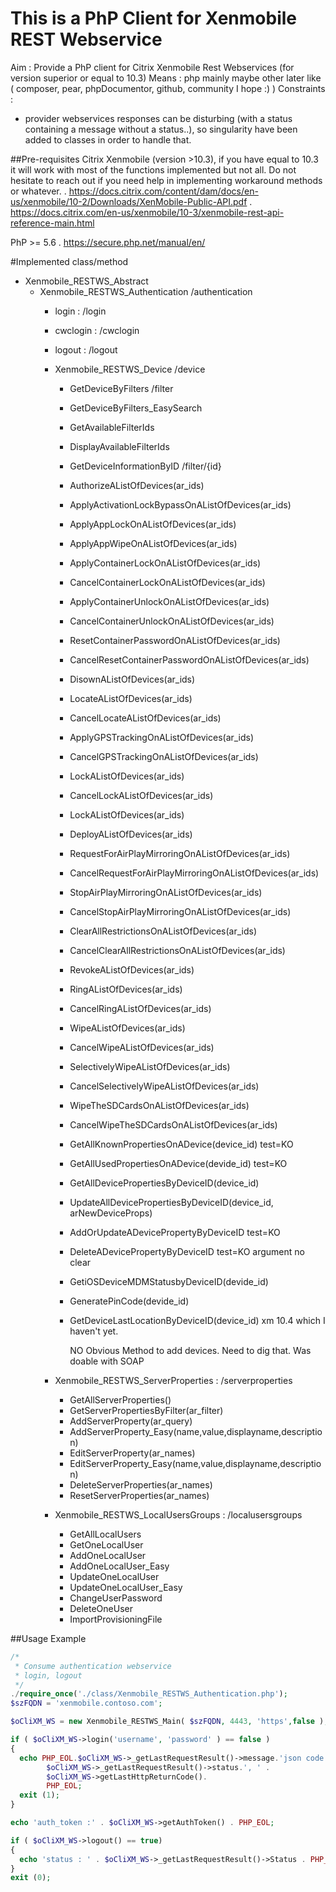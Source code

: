 # This is a PhP Client for Xenmobile REST Webservice


Aim : Provide a PhP client for Citrix Xenmobile Rest Webservices (for version superior or equal to 10.3)
Means : php mainly maybe other later like ( composer, pear, phpDocumentor, github, community I hope :) )
Constraints :
  - provider webservices responses can be disturbing (with a status containing a message without a status..),
  so singularity have been added to classes in order to handle that.

##Pre-requisites
Citrix Xenmobile (version >10.3), if you have equal to 10.3 it will work with most of the functions implemented but not all.
Do not hesitate to reach out if you need help in implementing workaround methods or whatever.
 . https://docs.citrix.com/content/dam/docs/en-us/xenmobile/10-2/Downloads/XenMobile-Public-API.pdf
 . https://docs.citrix.com/en-us/xenmobile/10-3/xenmobile-rest-api-reference-main.html

PhP >= 5.6
 . https://secure.php.net/manual/en/

#Implemented class/method

- Xenmobile_RESTWS_Abstract
  - Xenmobile_RESTWS_Authentication /authentication
    - login : /login
    - cwclogin : /cwclogin
    - logout : /logout
    - Xenmobile_RESTWS_Device /device
      - GetDeviceByFilters /filter
      - GetDeviceByFilters_EasySearch
      - GetAvailableFilterIds
      - DisplayAvailableFilterIds
      - GetDeviceInformationByID /filter/{id}
      - AuthorizeAListOfDevices(ar_ids)
      - ApplyActivationLockBypassOnAListOfDevices(ar_ids)
      - ApplyAppLockOnAListOfDevices(ar_ids)
      - ApplyAppWipeOnAListOfDevices(ar_ids)
      - ApplyContainerLockOnAListOfDevices(ar_ids)
      - CancelContainerLockOnAListOfDevices(ar_ids)
      - ApplyContainerUnlockOnAListOfDevices(ar_ids)
      - CancelContainerUnlockOnAListOfDevices(ar_ids)
      - ResetContainerPasswordOnAListOfDevices(ar_ids)
      - CancelResetContainerPasswordOnAListOfDevices(ar_ids)
      - DisownAListOfDevices(ar_ids)
      - LocateAListOfDevices(ar_ids)
      - CancelLocateAListOfDevices(ar_ids)
      - ApplyGPSTrackingOnAListOfDevices(ar_ids)
      - CancelGPSTrackingOnAListOfDevices(ar_ids)
      - LockAListOfDevices(ar_ids)
      - CancelLockAListOfDevices(ar_ids)
      - LockAListOfDevices(ar_ids)
      - DeployAListOfDevices(ar_ids)
      - RequestForAirPlayMirroringOnAListOfDevices(ar_ids)
      - CancelRequestForAirPlayMirroringOnAListOfDevices(ar_ids)
      - StopAirPlayMirroringOnAListOfDevices(ar_ids)
      - CancelStopAirPlayMirroringOnAListOfDevices(ar_ids)
      - ClearAllRestrictionsOnAListOfDevices(ar_ids)
      - CancelClearAllRestrictionsOnAListOfDevices(ar_ids)
      - RevokeAListOfDevices(ar_ids)
      - RingAListOfDevices(ar_ids)
      - CancelRingAListOfDevices(ar_ids)
      - WipeAListOfDevices(ar_ids)
      - CancelWipeAListOfDevices(ar_ids)
      - SelectivelyWipeAListOfDevices(ar_ids)
      - CancelSelectivelyWipeAListOfDevices(ar_ids)
      - WipeTheSDCardsOnAListOfDevices(ar_ids)
      - CancelWipeTheSDCardsOnAListOfDevices(ar_ids)
      - GetAllKnownPropertiesOnADevice(device_id) test=KO
      - GetAllUsedPropertiesOnADevice(devide_id) test=KO
      - GetAllDevicePropertiesByDeviceID(device_id)
      - UpdateAllDevicePropertiesByDeviceID(device_id, arNewDeviceProps)
      - AddOrUpdateADevicePropertyByDeviceID test=KO
      - DeleteADevicePropertyByDeviceID test=KO argument no clear
      - GetiOSDeviceMDMStatusbyDeviceID(devide_id)
      - GeneratePinCode(devide_id)
      - GetDeviceLastLocationByDeviceID(device_id) xm 10.4 which I haven't yet.

         NO Obvious Method to add devices.
         Need to dig that. Was doable with SOAP

    - Xenmobile_RESTWS_ServerProperties : /serverproperties
      - GetAllServerProperties()
      - GetServerPropertiesByFilter(ar_filter)
      - AddServerProperty(ar_query)
      - AddServerProperty_Easy(name,value,displayname,description)
      - EditServerProperty(ar_names)
      - EditServerProperty_Easy(name,value,displayname,description)
      - DeleteServerProperties(ar_names)
      - ResetServerProperties(ar_names)

    - Xenmobile_RESTWS_LocalUsersGroups : /localusersgroups
      - GetAllLocalUsers
      - GetOneLocalUser
      - AddOneLocalUser
      - AddOneLocalUser_Easy
      - UpdateOneLocalUser
      - UpdateOneLocalUser_Easy
      - ChangeUserPassword
      - DeleteOneUser
      - ImportProvisioningFile


##Usage Example
```php
/*
 * Consume authentication webservice
 * login, logout
 */
./require_once('./class/Xenmobile_RESTWS_Authentication.php');
$szFQDN = 'xenmobile.contoso.com';

$oCliXM_WS = new Xenmobile_RESTWS_Main( $szFQDN, 4443, 'https',false );

if ( $oCliXM_WS->login('username', 'password' ) == false )
{
  echo PHP_EOL.$oCliXM_WS->_getLastRequestResult()->message.'json code:'.
        $oCliXM_WS->_getLastRequestResult()->status.', ' .
        $oCliXM_WS->getLastHttpReturnCode().
        PHP_EOL;
  exit (1);
}

echo 'auth_token :' . $oCliXM_WS->getAuthToken() . PHP_EOL;

if ( $oCliXM_WS->logout() == true)
{
  echo 'status : ' . $oCliXM_WS->_getLastRequestResult()->Status . PHP_EOL;
}
exit (0);
```

